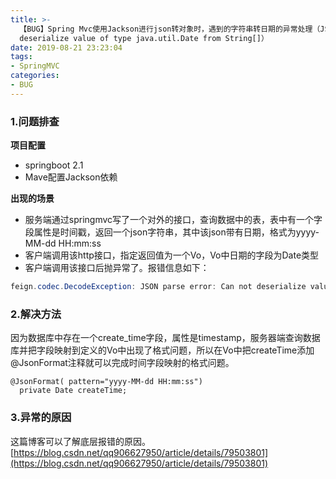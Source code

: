 ```yaml
---
title: >-
  【BUG】Spring Mvc使用Jackson进行json转对象时，遇到的字符串转日期的异常处理（JSON parse error: Can not
  deserialize value of type java.util.Date from String[]）
date: 2019-08-21 23:23:04
tags:
- SpringMVC
categories: 
- BUG
---
```


### 1.问题排查
**项目配置**
- springboot 2.1
- Mave配置Jackson依赖

**出现的场景**
- 服务端通过springmvc写了一个对外的接口，查询数据中的表，表中有一个字段属性是时间戳，返回一个json字符串，其中该json带有日期，格式为yyyy-MM-dd HH:mm:ss
- 客户端调用该http接口，指定返回值为一个Vo，Vo中日期的字段为Date类型
- 客户端调用该接口后抛异常了。报错信息如下：
```java
feign.codec.DecodeException: JSON parse error: Can not deserialize value of type java.util.Date from String "2018-03-07 16:18:35": not a valid representation (error: Failed to parse Date value '2018-03-07 16:18:35': Can not parse date "2018-03-07 16:18:35Z": while it seems to fit format 'yyyy-MM-dd'T'HH:mm:ss.SSS'Z'', parsing fails (leniency? null)); nested exception is com.fasterxml.jackson.databind.exc.InvalidFormatException: Can not deserialize value of type java.util.Date from String "2018-03-07 16:18:35": not a valid representation (error: Failed to parse Date value '2018-03-07 16:18:35': Can not parse date "2018-03-07 16:18:35Z": while it seems to fit format 'yyyy-MM-dd'T'HH:mm:ss.SSS'Z'', parsing fails (leniency? null))
```

### 2.解决方法
因为数据库中存在一个create_time字段，属性是timestamp，服务器端查询数据库并把字段映射到定义的Vo中出现了格式问题，所以在Vo中把createTime添加@JsonFormat注释就可以完成时间字段映射的格式问题。
```
@JsonFormat( pattern="yyyy-MM-dd HH:mm:ss")  
  private Date createTime;  
```

### 3.异常的原因
这篇博客可以了解底层报错的原因。
[https://blog.csdn.net/qq906627950/article/details/79503801](https://blog.csdn.net/qq906627950/article/details/79503801)